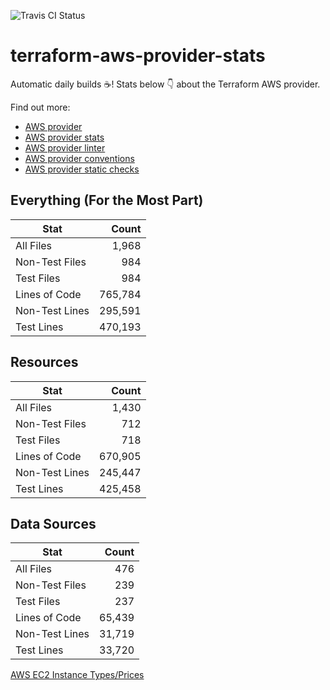 ![Travis CI Status](https://travis-ci.org/YakDriver/terraform-aws-provider-stats.svg?branch=main)
# terraform-aws-provider-stats

Automatic daily builds :coffee:! Stats below :point_down: about the Terraform AWS provider.

Find out more:
* [AWS provider](https://github.com/terraform-providers/terraform-provider-aws)
* [AWS provider stats](https://github.com/YakDriver/terraform-aws-provider-stats)
* [AWS provider linter](https://github.com/terraform-providers/terraform-provider-aws/tree/master/awsproviderlint)
* [AWS provider conventions](https://github.com/YakDriver/terraform-aws-conventions)
* [AWS provider static checks](https://github.com/YakDriver/terraform-aws-provider-static-checks)



## Everything (For the Most Part)

|  Stat  |  Count  |
| ------------- | -------------: |
|  All Files  |  1,968  |
|  Non-Test Files  |  984  |
|  Test Files  |  984  |
|  Lines of Code  |  765,784  |
|  Non-Test Lines  |  295,591  |
|  Test Lines  |  470,193  |



## Resources

|  Stat  |  Count  |
| ------------- | -------------: |
|  All Files  |  1,430  |
|  Non-Test Files  |  712  |
|  Test Files  |  718  |
|  Lines of Code  |  670,905  |
|  Non-Test Lines  |  245,447  |
|  Test Lines  |  425,458  |



## Data Sources

|  Stat  |  Count  |
| ------------- | -------------: |
|  All Files  |  476  |
|  Non-Test Files  |  239  |
|  Test Files  |  237  |
|  Lines of Code  |  65,439  |
|  Non-Test Lines  |  31,719  |
|  Test Lines  |  33,720  |




[AWS EC2 Instance Types/Prices](https://github.com/YakDriver/aws-ec2-instance-types)
